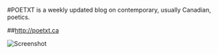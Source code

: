 #POETXT
is a weekly updated blog on contemporary, usually Canadian, poetics.

##http://poetxt.ca

![Screenshot](https://raw.github.com/zibs/poetxt/gh-pages/img/poetxtreadme.png)
